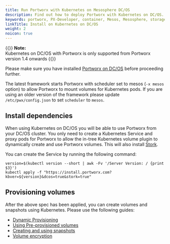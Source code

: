 ```yaml
---
title: Run Portworx with Kubernetes on Mesosphere DC/OS
description: Find out how to deploy Portworx with Kubernetes on DC/OS.
keywords: portworx, PX-Developer, container, Mesos, Mesosphere, storage, kubernetes, DCOS, DC/OS
linkTitle: Install on Kubernetes on DC/OS
weight: 2
noicon: true
---
```


{{<info>}}
**Note:**<br/> Kubernetes on DC/OS with Portworx is only supported from Portworx version 1.4 onwards
{{</info>}}

Please make sure you have installed [Portworx on DC/OS](/install-with-other/dcos/install) before proceeding further.

The latest framework starts Portworx with scheduler set to mesos (`-x mesos` option) to
allow Portworx to mount volumes for Kubernetes pods. If you are using an older
version of the framework please update `/etc/pwx/config.json` to set `scheduler`
to `mesos`.

## Install dependencies

When using Kubernetes on DC/OS you will be able to use Portworx from your DC/OS
cluster. You only need to create a Kubernetes Service and proxy pods for Portworx to allow the
in-tree Kubernetes volume plugin to dynamically create and use Portworx volumes. This will also install [Stork](/portworx-install-with-kubernetes/storage-operations/stork).

You can create the Service by running the following command:
```text
version=$(kubectl version --short | awk -Fv '/Server Version: / {print $3}')
kubectl apply -f "https://install.portworx.com?kbver=${version}&dcos=true&stork=true"
```

## Provisioning volumes

After the above spec has been applied, you can create volumes and snapshots
using Kubernetes.
Please use the following guides:

* [Dynamic Provisioning](/portworx-install-with-kubernetes/storage-operations/create-pvcs/dynamic-provisioning)
* [Using Pre-provisioned volumes](/portworx-install-with-kubernetes/storage-operations/create-pvcs/using-preprovisioned-volumes)
* [Creating and using snapshots](/portworx-install-with-kubernetes/storage-operations/create-snapshots)
* [Volume encryption](/reference/cli/encrypted-volumes)
